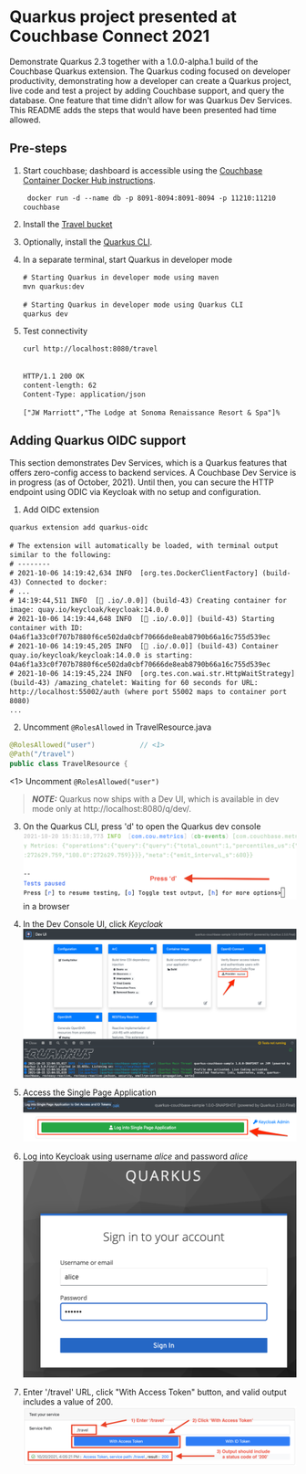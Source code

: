 # Quarkus project presented at Couchbase Connect 2021

Demonstrate Quarkus 2.3 together with a 1.0.0-alpha.1 build of
the Couchbase Quarkus extension.
The Quarkus coding focused on developer productivity, demonstrating
how a developer can create a Quarkus project, live code and test
a project by adding Couchbase support,
and query the database.
One feature that time didn't allow for was Quarkus Dev Services.
This README adds the steps that would have been presented had time
allowed.

## Pre-steps
1. Start couchbase; dashboard is accessible using the [Couchbase Container
Docker Hub instructions](https://hub.docker.com/_/couchbase).

        docker run -d --name db -p 8091-8094:8091-8094 -p 11210:11210 couchbase

2. Install the [Travel bucket](https://docs.couchbase.com/server/6.5/manage/manage-settings/install-sample-buckets.html)

3. Optionally, install the [Quarkus CLI](https://quarkus.io/guides/cli-tooling#installing-the-cli).

4. In a separate terminal, start Quarkus in developer mode

       # Starting Quarkus in developer mode using maven
       mvn quarkus:dev

       # Starting Quarkus in developer mode using Quarkus CLI
       quarkus dev

5. Test connectivity

       curl http://localhost:8080/travel


       HTTP/1.1 200 OK
       content-length: 62
       Content-Type: application/json

       ["JW Marriott","The Lodge at Sonoma Renaissance Resort & Spa"]%  

## Adding Quarkus OIDC support

This section demonstrates Dev Services, which is a Quarkus features that offers
zero-config access to backend services.
A Couchbase Dev Service is in progress (as of October, 2021).
Until then, you can secure the HTTP endpoint using ODIC via Keycloak
with no setup and configuration.

1. Add OIDC extension
```shell script
quarkus extension add quarkus-oidc

# The extension will automatically be loaded, with terminal output similar to the following:
# --------
# 2021-10-06 14:19:42,634 INFO  [org.tes.DockerClientFactory] (build-43) Connected to docker: 
# ...
# 14:19:44,511 INFO  [🐳 .io/.0.0]] (build-43) Creating container for image: quay.io/keycloak/keycloak:14.0.0
# 2021-10-06 14:19:44,648 INFO  [🐳 .io/.0.0]] (build-43) Starting container with ID: 04a6f1a33c0f707b7880f6ce502da0cbf70666de8eab8790b66a16c755d539ec
# 2021-10-06 14:19:45,205 INFO  [🐳 .io/.0.0]] (build-43) Container quay.io/keycloak/keycloak:14.0.0 is starting: 04a6f1a33c0f707b7880f6ce502da0cbf70666de8eab8790b66a16c755d539ec
# 2021-10-06 14:19:45,224 INFO  [org.tes.con.wai.str.HttpWaitStrategy] (build-43) /amazing_chatelet: Waiting for 60 seconds for URL: http://localhost:55002/auth (where port 55002 maps to container port 8080)
...
```

2. Uncomment `@RolesAllowed` in TravelResource.java
```java
@RolesAllowed("user")           // <1>
@Path("/travel")
public class TravelResource {
```
<1> Uncomment `@RolesAllowed("user")`

> **_NOTE:_**  Quarkus now ships with a Dev UI, which is available in dev mode only at http://localhost:8080/q/dev/.

3. On the Quarkus CLI, press 'd' to open the Quarkus dev console ![](images/DforDevUI.png) in a browser

4. In the Dev Console UI, click *Keycloak* ![](images/DevConsoleKeycloak.png)

5. Access the Single Page Application ![](images/SPA.png)

6. Log into Keycloak using username _alice_ and password _alice_ ![](images/KeycloakLogin.png)

7. Enter '/travel' URL, click "With Access Token" button, and valid output includes a value of 200.
![](images/TestSecureEndpoint.png)
